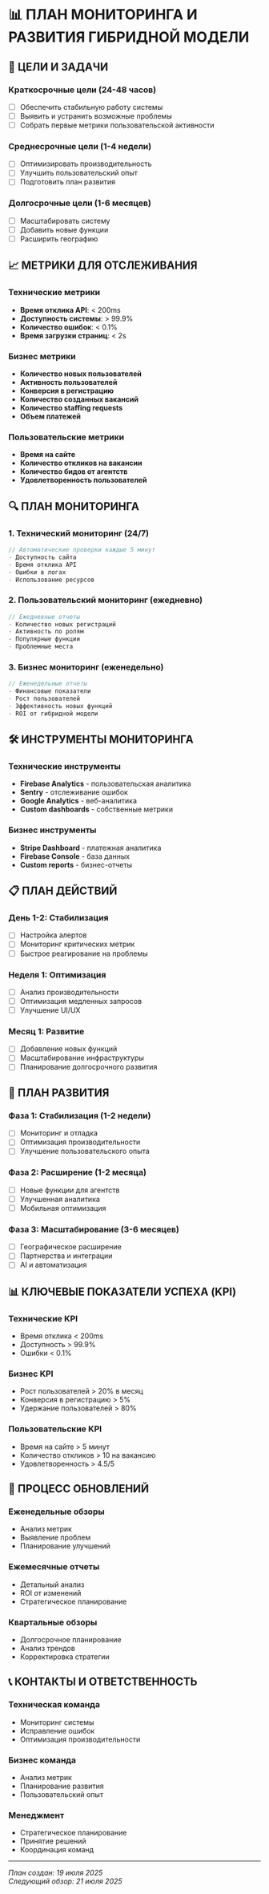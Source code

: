 # 📊 ПЛАН МОНИТОРИНГА И РАЗВИТИЯ ГИБРИДНОЙ МОДЕЛИ

## 🎯 ЦЕЛИ И ЗАДАЧИ

### Краткосрочные цели (24-48 часов)
- [ ] Обеспечить стабильную работу системы
- [ ] Выявить и устранить возможные проблемы
- [ ] Собрать первые метрики пользовательской активности

### Среднесрочные цели (1-4 недели)
- [ ] Оптимизировать производительность
- [ ] Улучшить пользовательский опыт
- [ ] Подготовить план развития

### Долгосрочные цели (1-6 месяцев)
- [ ] Масштабировать систему
- [ ] Добавить новые функции
- [ ] Расширить географию

## 📈 МЕТРИКИ ДЛЯ ОТСЛЕЖИВАНИЯ

### Технические метрики
- **Время отклика API**: < 200ms
- **Доступность системы**: > 99.9%
- **Количество ошибок**: < 0.1%
- **Время загрузки страниц**: < 2s

### Бизнес метрики
- **Количество новых пользователей**
- **Активность пользователей**
- **Конверсия в регистрацию**
- **Количество созданных вакансий**
- **Количество staffing requests**
- **Объем платежей**

### Пользовательские метрики
- **Время на сайте**
- **Количество откликов на вакансии**
- **Количество бидов от агентств**
- **Удовлетворенность пользователей**

## 🔍 ПЛАН МОНИТОРИНГА

### 1. Технический мониторинг (24/7)
```javascript
// Автоматические проверки каждые 5 минут
- Доступность сайта
- Время отклика API
- Ошибки в логах
- Использование ресурсов
```

### 2. Пользовательский мониторинг (ежедневно)
```javascript
// Ежедневные отчеты
- Количество новых регистраций
- Активность по ролям
- Популярные функции
- Проблемные места
```

### 3. Бизнес мониторинг (еженедельно)
```javascript
// Еженедельные отчеты
- Финансовые показатели
- Рост пользователей
- Эффективность новых функций
- ROI от гибридной модели
```

## 🛠️ ИНСТРУМЕНТЫ МОНИТОРИНГА

### Технические инструменты
- **Firebase Analytics** - пользовательская аналитика
- **Sentry** - отслеживание ошибок
- **Google Analytics** - веб-аналитика
- **Custom dashboards** - собственные метрики

### Бизнес инструменты
- **Stripe Dashboard** - платежная аналитика
- **Firebase Console** - база данных
- **Custom reports** - бизнес-отчеты

## 📋 ПЛАН ДЕЙСТВИЙ

### День 1-2: Стабилизация
- [ ] Настройка алертов
- [ ] Мониторинг критических метрик
- [ ] Быстрое реагирование на проблемы

### Неделя 1: Оптимизация
- [ ] Анализ производительности
- [ ] Оптимизация медленных запросов
- [ ] Улучшение UI/UX

### Месяц 1: Развитие
- [ ] Добавление новых функций
- [ ] Масштабирование инфраструктуры
- [ ] Планирование долгосрочного развития

## 🚀 ПЛАН РАЗВИТИЯ

### Фаза 1: Стабилизация (1-2 недели)
- [ ] Мониторинг и отладка
- [ ] Оптимизация производительности
- [ ] Улучшение пользовательского опыта

### Фаза 2: Расширение (1-2 месяца)
- [ ] Новые функции для агентств
- [ ] Улучшенная аналитика
- [ ] Мобильная оптимизация

### Фаза 3: Масштабирование (3-6 месяцев)
- [ ] Географическое расширение
- [ ] Партнерства и интеграции
- [ ] AI и автоматизация

## 📊 КЛЮЧЕВЫЕ ПОКАЗАТЕЛИ УСПЕХА (KPI)

### Технические KPI
- Время отклика < 200ms
- Доступность > 99.9%
- Ошибки < 0.1%

### Бизнес KPI
- Рост пользователей > 20% в месяц
- Конверсия в регистрацию > 5%
- Удержание пользователей > 80%

### Пользовательские KPI
- Время на сайте > 5 минут
- Количество откликов > 10 на вакансию
- Удовлетворенность > 4.5/5

## 🔄 ПРОЦЕСС ОБНОВЛЕНИЙ

### Еженедельные обзоры
- Анализ метрик
- Выявление проблем
- Планирование улучшений

### Ежемесячные отчеты
- Детальный анализ
- ROI от изменений
- Стратегическое планирование

### Квартальные обзоры
- Долгосрочное планирование
- Анализ трендов
- Корректировка стратегии

## 📞 КОНТАКТЫ И ОТВЕТСТВЕННОСТЬ

### Техническая команда
- Мониторинг системы
- Исправление ошибок
- Оптимизация производительности

### Бизнес команда
- Анализ метрик
- Планирование развития
- Пользовательский опыт

### Менеджмент
- Стратегическое планирование
- Принятие решений
- Координация команд

---

*План создан: 19 июля 2025*  
*Следующий обзор: 21 июля 2025* 